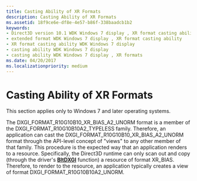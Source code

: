 ```yaml
---
title: Casting Ability of XR Formats
description: Casting Ability of XR Formats
ms.assetid: 18f9ce6e-df8e-4e57-b86f-338baadcb1b2
keywords:
- Direct3D version 10.1 WDK Windows 7 display , XR format casting ability
- extended format WDK Windows 7 display , XR format casting ability
- XR format casting ability WDK Windows 7 display
- casting ability WDK Windows 7 display
- casting ability WDK Windows 7 display , XR formats
ms.date: 04/20/2017
ms.localizationpriority: medium
---
```


# Casting Ability of XR Formats


This section applies only to Windows 7 and later operating systems.

The DXGI\_FORMAT\_R10G10B10\_XR\_BIAS\_A2\_UNORM format is a member of the DXGI\_FORMAT\_R10G10B10A2\_TYPELESS family. Therefore, an application can cast the DXGI\_FORMAT\_R10G10B10\_XR\_BIAS\_A2\_UNORM format through the API-level concept of "views" to any other member of that family. This procedure is the expected way that an application renders to a resource. Specifically, the Direct3D runtime can only scan out and copy (through the driver's [**BltDXGI**](https://msdn.microsoft.com/library/windows/hardware/ff538252) function) a resource of format XR\_BIAS. Therefore, to render to the resource, an application typically creates a view of format DXGI\_FORMAT\_R10G10B10A2\_UNORM.

 

 





